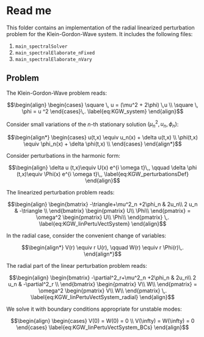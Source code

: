 # Read me

This folder contains an implementation of the radial linearized perturbation problem for the Klein-Gordon-Wave system. It includes the following files:
1. `main_spectralSolver` 
2. `main_spectralElaborate_nFixed`
2. `main_spectralElaborate_nVary`

## Problem
The Klein-Gordon-Wave problem reads:
```math
\begin{align}
\begin{cases}
     \square \, u  = (\mu^2 + 2\phi) \,u \\
   \square \, \phi  =  u ^2 
\end{cases}\,.
\label{eq:KGW_system}
\end{align}
```

Consider small variations of the $n$-th stationary solution $(\mu^2_n,u_n,\phi_n)$:
```math
\begin{align*}
\begin{cases}
    u(t,x) \equiv u_n(x) + \delta u(t,x) \\
    \phi(t,x) \equiv \phi_n(x) + \delta \phi(t,x) \\
\end{cases}
\end{align*}
```

Consider perturbations in the harmonic form:
```math
\begin{align}
    \delta u (t,x)\equiv U(x) e^{i \omega t}\,, \qquad
    \delta \phi (t,x)\equiv \Phi(x) e^{i \omega t}\,,
\label{eq:KGW_perturbationsDef}
\end{align}
```

The linearized perturbation problem reads:
```math
\begin{align}
    \begin{bmatrix}
        -\triangle+\mu^2_n +2\phi_n & 2u_n\\
        2 u_n & -\triangle \\
    \end{bmatrix}
    \begin{pmatrix}
        U\\
        \Phi\\
    \end{pmatrix}
    = \omega^2
    \begin{pmatrix}
        U\\
        \Phi\\
    \end{pmatrix}
    \,.
\label{eq:KGW_linPertuVectSystem}
\end{align}
```

In the radial case, consider the convenient change of variables:
```math
\begin{align*}
    V(r) \equiv r U(r), \qquad W(r) \equiv r \Phi(r)\,.
\end{align*}
```

The radial part of the linear perturbation problem reads:
```math
\begin{align}
    \begin{bmatrix}
        -\partial^2_r+\mu^2_n +2\phi_n & 2u_n\\
        2 u_n & -\partial^2_r \\
    \end{bmatrix}
    \begin{pmatrix}
        V\\
        W\\
    \end{pmatrix}
    = \omega^2
    \begin{pmatrix}
        V\\
        W\\
    \end{pmatrix}
    \,.
\label{eq:KGW_linPertuVectSystem_radial}
\end{align}
```

We solve it with boundary conditions appropriate for unstable modes:
```math
\begin{align}
    \begin{cases}
        V(0) = W(0) = 0 \\
        V(\infty) = W(\infty) = 0
    \end{cases}
\label{eq:KGW_linPertuVectSystem_BCs}
\end{align}
```
